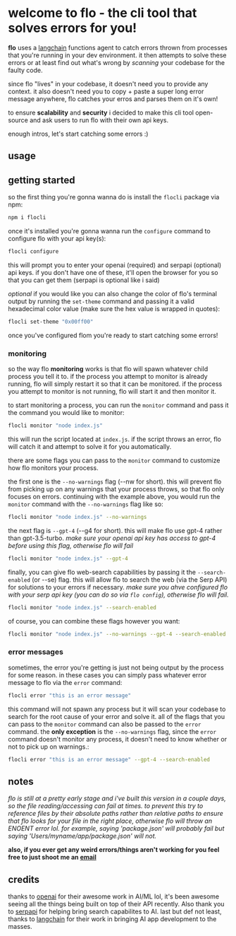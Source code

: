 # welcome to flo - the cli tool that solves errors for you!
**flo** uses a [langchain](https://js.langchain.com/docs/) functions agent to catch errors thrown from processes that you're running in your dev environment. it then attempts to solve these errors or at least find out what's wrong by *scanning* your codebase for the faulty code. 

since flo "lives" in your codebase, it doesn't need you to provide any context. it also doesn't need you to copy + paste a super long error message anywhere, flo catches your erros and parses them on it's own!

to ensure **scalability** and **security** i decided to make this cli tool open-source and ask users to run flo with their own api keys.

enough intros, let's start catching some errors :)

## usage
## getting started
so the first thing you're gonna wanna do is install the `flocli` package via npm:
```bash
npm i flocli
```
once it's installed you're gonna wanna run the `configure` command to configure flo with your api key(s):
```bash
flocli configure
```
this will prompt you to enter your openai (required) and serpapi (optional) api keys. if you don't have one of these, it'll open the browser for you so that you can get them (serpapi is optional like i said)

*optional*
if you would like you can also change the color of flo's terminal output by running the `set-theme` command and passing it a valid hexadecimal color value (make sure the hex value is wrapped in quotes):
```bash
flocli set-theme "0x00ff00"
```
once you've configured flom you're ready to start catching some errors!
### monitoring
so the way flo **monitoring** works is that flo will spawn whatever child process you tell it to. if the process you attempt to monitor is already running, flo will simply restart it so that it can be monitored. if the process you attempt to monitor is not running, flo will start it and then monitor it.

to start monitoring a process, you can run the `monitor` command and pass it the command you would like to monitor:
```bash
flocli monitor "node index.js"
```
this will run the script located at `index.js`. if the script throws an error, flo will catch it and attempt to solve it for you automatically.

there are some flags you can pass to the `monitor` command to customize how flo monitors your process.

the first one is the `--no-warnings` flag (--nw for short). this will prevent flo from picking up on any warnings that your process throws, so that flo only focuses on errors. continuing with the example above, you would run the `monitor` command with the `--no-warnings` flag like so:
```bash
flocli monitor "node index.js" --no-warnings
```

the next flag is `--gpt-4` (--g4 for short). this will make flo use gpt-4 rather than gpt-3.5-turbo. *make sure your openai api key has access to gpt-4 before using this flag, otherwise flo will fail*
```bash
flocli monitor "node index.js" --gpt-4
```

finally, you can give flo web-search capabilities by passing it the `--search-enabled` (or --se) flag. this will allow flo to search the web (via the Serp API) for solutions to your errors if necessary. *make sure you ahve configured flo with your serp api key (you can do so via `flo config`), otherwise flo will fail.*
```bash
flocli monitor "node index.js" --search-enabled
```

of course, you can combine these flags however you want:
```bash
flocli monitor "node index.js" --no-warnings --gpt-4 --search-enabled
```
### error messages
sometimes, the error you're getting is just not being output by the process for some reason. in these cases you can simply pass whatever error message to flo via the `error` command:
```bash
flocli error "this is an error message"
```
this command will not spawn any process but it will scan your codebase to search for the root cause of your error and solve it. all of the flags that you can pass to the `monitor` command can also be passed to the `error` command. the **only exception** is the `--no-warnings` flag, since the `error` command doesn't monitor any process, it doesn't need to know whether or not to pick up on warnings.:
```bash
flocli error "this is an error message" --gpt-4 --search-enabled
```
## notes
*flo is still at a pretty early stage and i've built this version in a couple days, so the file reading/accessing can fail at times. to prevent this try to reference files by their absolute paths rather than relative paths to ensure that flo looks for your file in the right place, otherwise flo will throw an ENOENT error lol. for example, saying 'package.json' will probably fail but saying 'Users/myname/app/package.json' will not.*

**also, if you ever get any weird errors/things aren't working for you feel free to just shoot me an [email](mailto:dylanmolinabusiness@gmail.com)**

## credits
thanks to [openai](https://openai.com/) for their awesome work in AI/ML lol, it's been awesome seeing all the things being built on top of their API recently. Also thank you to [serpapi](https://serpapi.com/) for helping bring search capabilites to AI. last but def not least, thanks to [langchain](https://js.langchain.com/docs/) for their work in bringing AI app development to the masses.